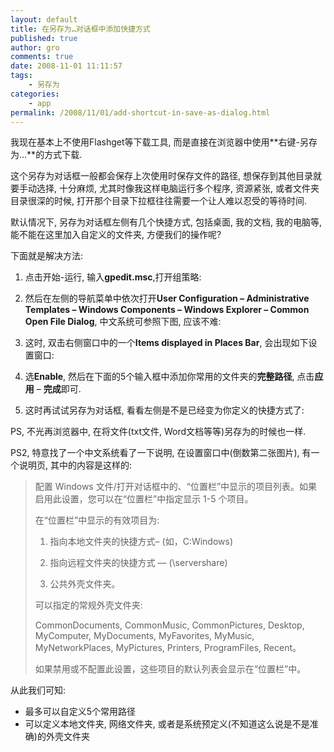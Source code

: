```yaml
---
layout: default
title: 在另存为…对话框中添加快捷方式
published: true
author: gro
comments: true
date: 2008-11-01 11:11:57
tags:
    - 另存为
categories:
    - app
permalink: /2008/11/01/add-shortcut-in-save-as-dialog.html
---
```

我现在基本上不使用Flashget等下载工具, 而是直接在浏览器中使用**右键-另存为…**的方式下载.

这个另存为对话框一般都会保存上次使用时保存文件的路径, 想保存到其他目录就要手动选择, 十分麻烦, 尤其时像我这样电脑运行多个程序, 资源紧张, 或者文件夹目录很深的时候, 打开那个目录下拉框往往需要一个让人难以忍受的等待时间.

默认情况下, 另存为对话框左侧有几个快捷方式, 包括桌面, 我的文档, 我的电脑等, 能不能在这里加入自定义的文件夹, 方便我们的操作呢?



下面就是解决方法:



1. 点击开始-运行, 输入**gpedit.msc**,打开组策略:



2. 然后在左侧的导航菜单中依次打开**User Configuration – Administrative Templates – Windows Components – Windows Explorer – Common Open File Dialog**, 中文系统可参照下图, 应该不难:



3. 这时, 双击右侧窗口中的一个**Items displayed in Places Bar**, 会出现如下设置窗口:



4. 选**Enable**, 然后在下面的5个输入框中添加你常用的文件夹的**完整路径**, 点击**应用** &#8211; **完成**即可.

5. 这时再试试另存为对话框, 看看左侧是不是已经变为你定义的快捷方式了:



PS, 不光再浏览器中, 在将文件(txt文件, Word文档等等)另存为的时候也一样.

PS2, 特意找了一个中文系统看了一下说明, 在设置窗口中(倒数第二张图片), 有一个说明页, 其中的内容是这样的:

> 配置 Windows 文件/打开对话框中的、“位置栏”中显示的项目列表。如果启用此设置，您可以在“位置栏”中指定显示 1-5 个项目。
> 
> 在“位置栏”中显示的有效项目为:
> 
> 1) 指向本地文件夹的快捷方式&#8211; (如，C:Windows)
> 
> 2) 指向远程文件夹的快捷方式 &#8212; (\servershare)
> 
> 3) 公共外壳文件夹。
> 
> 可以指定的常规外壳文件夹:
> 
> CommonDocuments, CommonMusic, CommonPictures, Desktop, MyComputer, MyDocuments, MyFavorites, MyMusic, MyNetworkPlaces, MyPictures, Printers, ProgramFiles, Recent。
> 
> 如果禁用或不配置此设置，这些项目的默认列表会显示在“位置栏”中。

从此我们可知:

  * 最多可以自定义5个常用路径
  * 可以定义本地文件夹, 网络文件夹, 或者是系统预定义(不知道这么说是不是准确)的外壳文件夹